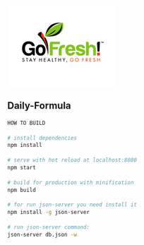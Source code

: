 ![](https://github.com/VaiYav/RPP/raw/master/images/fresh.png)

## Daily-Formula

``` bash
HOW TO BUILD

# install dependencies
npm install

# serve with hot reload at localhost:8080
npm start

# build for production with minification
npm build

# for run json-server you need install it
npm install -g json-server

# run json-server command:
json-server db.json -w
